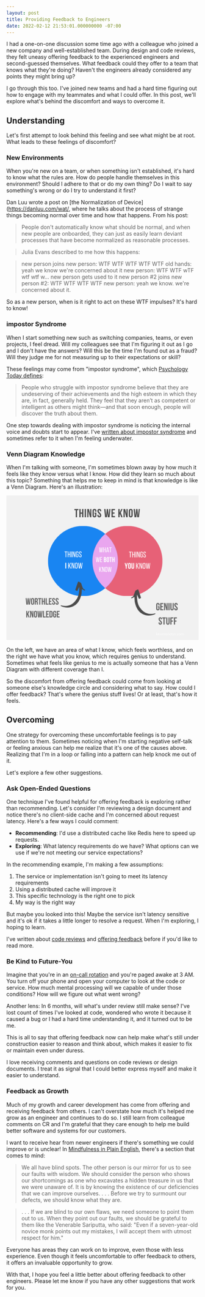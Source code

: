 ```yaml
---
layout: post
title: Providing Feedback to Engineers
date: 2022-02-12 21:53:01.000000000 -07:00
---
```


I had a one-on-one discussion some time ago with a colleague who joined
a new company and well-established team. During design and code reviews, they
felt uneasy offering feedback to the experienced engineers and second-guessed
themselves. What feedback could they offer to a team that knows
what they're doing? Haven't the engineers already considered any
points they might bring up?

I go through this too. I've joined new teams and had a hard time
figuring out how to engage with my teammates and what I could offer.
In this post, we'll explore what's behind the discomfort and ways to overcome
 it.


## Understanding

Let's first attempt to look behind this feeling and see what might be at root.
What leads to these feelings of discomfort?

### New Environments

When you're new on a team, or when something isn't established, it's hard to
know what the rules are. How do people handle themselves in this environment?
Should I adhere to that or do my own thing? Do I wait to say something's wrong
or do I try to understand it first?

Dan Luu wrote a post on
[the Normalization of Device](https://danluu.com/wat/, where he talks about the
process of strange things becoming normal over time and how that
happens. From his post:

> People don't automatically know what should be normal, and when new people are
onboarded, they can just as easily learn deviant processes that have become
normalized as reasonable processes.

> Julia Evans described to me how this happens:

> new person joins
new person: WTF WTF WTF WTF WTF
old hands: yeah we know we're concerned about it
new person: WTF WTF wTF wtf wtf w...
new person gets used to it
new person #2 joins
new person #2: WTF WTF WTF WTF
new person: yeah we know. we're concerned about it.

So as a new person, when is it right to act on these WTF impulses? It's hard to know!

### impostor Syndrome

When I start something new such as switching companies, teams, or even
projects, I feel dread. Will my colleagues see that I'm figuring it out as
I go and I don't have the answers? Will this be the time I'm found out as
a fraud? Will they judge me for not measuring up to their expectations or skill?

These feelings may come from "impostor syndrome", which [Psychology Today
defines](https://www.psychologytoday.com/us/basics/imposter-syndrome):

> People who struggle with impostor syndrome believe that they are undeserving of
their achievements and the high esteem in which they are, in fact, generally
held. They feel that they aren’t as competent or intelligent as others might
think—and that soon enough, people will discover the truth about them.

One step towards dealing with impostor syndrome is noticing the internal
voice and doubts start to appear. I've [written about impostor
syndrome](https://www.kevinlondon.com/2015/05/27/impostor-syndrome-and-me) and
sometimes refer to it when I'm feeling underwater.

### Venn Diagram Knowledge

When I'm talking with someone, I'm sometimes blown away by how much it feels
like they know versus what I know. How did they learn so much about this topic?
Something that helps me to keep in mind is that knowledge is like a Venn
Diagram. Here's an illustration:

![Knowledge Venn Diagram](/assets/knowledge_venn_diagram.png)

On the left, we have an area of what I know, which feels worthless, and on the right we
have what you know, which requires genius to understand. Sometimes what feels
like genius to me is actually someone that has a Venn Diagram with different
coverage than I.

So the discomfort from offering feedback could come from looking at someone
else's knowledge circle and considering what to say. How could I offer feedback?
That's where the genius stuff lives! Or at least, that's how it feels.

## Overcoming

One strategy for overcoming these uncomfortable feelings is to pay attention to
them. Sometimes noticing when I'm starting negative self-talk or feeling anxious
can help me realize that it's one of the causes above. Realizing that I'm in
a loop or falling into a pattern can help knock me out of it.

Let's explore a few other suggestions.

### Ask Open-Ended Questions
One technique I've found helpful for offering feedback is exploring rather than recommending.
Let's consider I'm reviewing a design document and notice there's no client-side
cache and I'm concerned about request latency. Here's a few ways I could comment:

* **Recommending**: I'd use a distributed cache like Redis here to speed up requests.
* **Exploring**: What latency requirements do we have? What options can we use
  if we're not meeting our service expectations?

In the recommending example, I'm making a few assumptions:
1. The service or implementation isn't going to meet its latency requirements
2. Using a distributed cache will improve it
3. This specific technology is the right one to pick
4. My way is the right way

But maybe you looked into this! Maybe
the service isn't latency sensitive and it's ok if it takes a little longer to
resolve a request. When I'm exploring, I hoping to learn.

I've written about [code
reviews](https://www.kevinlondon.com/2015/05/05/code-review-best-practices) and
[offering
feedback](https://www.kevinlondon.com/2018/06/05/more-code-review-best-practices)
before if you'd like to read more.

### Be Kind to Future-You

Imagine that you're in an [on-call
rotation](https://www.pagerduty.com/resources/learn/call-rotations-schedules)
and you're paged awake at 3 AM. You turn off your phone and open your computer
to look at the code or service. How much mental processing will we capable of
under those conditions? How will we figure out what went wrong?

Another lens: In 6 months, will what's under review still make sense? I've lost
count of times I've looked at code, wondered who wrote it because it caused
a bug or I had a hard time understanding it, and it turned out to be me.

This is all to say that offering feedback now can help make what's still under
construction easier to reason and think about, which makes it easier to fix
or maintain even under duress.

I love receiving comments and questions on code reviews or design documents.
I treat it as signal that I could better express myself
and make it easier to understand.

### Feedback as Growth

Much of my growth and career development has come from offering
and receiving feedback from others. I can't overstate how much it's helped me
grow as an engineer and continues to do so. I still learn from colleague
comments on CR and I'm grateful that they care enough to help me build better
software and systems for our customers.

I want to receive hear from newer
engineers if there's something we could improve or is unclear! In [Mindfulness
in Plain
English](https://www.amazon.com/Mindfulness-English-Bhante-Henepola-Gunaratana/dp/0861719069/ref=cm_cr_arp_d_product_top?ie=UTF8),
there's a section that comes to mind:

> We all have blind spots. The other person is our
mirror for us to see our faults with wisdom. We should consider the person who
shows our shortcomings as one who excavates a hidden treasure in us that we were
unaware of. It is by knowing the existence of our deficiencies that we can
improve ourselves. . . . Before we try to surmount
our defects, we should know what they are.

> . . . If we are blind to our own flaws, we need someone to point
them out to us. When they point out our faults, we should be grateful to them
like the Venerable Sariputta, who said: "Even if a seven-year-old novice monk
points out my mistakes, I will accept them with utmost respect for him."

Everyone has areas they can work on to improve, even those with less experience.
Even though it feels uncomfortable to offer feedback to others,
it offers an invaluable opportunity to grow.

With that, I hope you feel a little better about offering feedback to other
engineers. Please let me know if you have any other suggestions that work for you.

